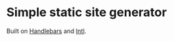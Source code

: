 # Simple static site generator

Built on [Handlebars](https://github.com/wycats/handlebars.js) and [Intl](https://github.com/andyearnshaw/Intl.js).